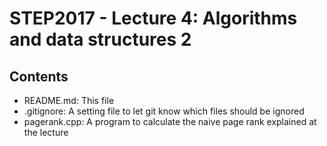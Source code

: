 STEP2017 - Lecture 4: Algorithms and data structures 2
====

Contents
---

 * README.md: This file
 * .gitignore: A setting file to let git know which files should be ignored
 * pagerank.cpp: A program to calculate the naive page rank explained at the lecture
